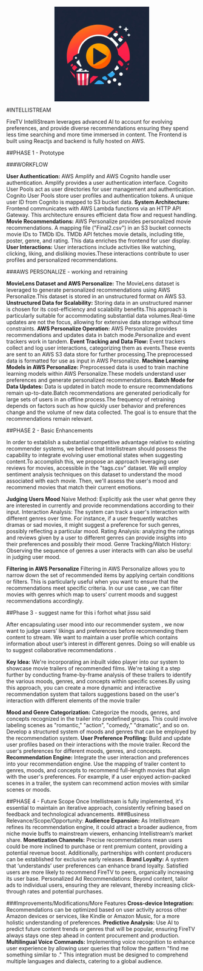 <p align="center"><img src="logo.jpeg" alt="logo" width="250" align="center"/></p>



#INTELLISTREAM

FireTV IntelliStream leverages advanced AI to account for evolving preferences, and provide diverse recommendations ensuring they spend less time searching and more time immersed in content. The Frontend is built using Reactjs and backend is fully hosted on AWS.


##PHASE 1 - Prototype


###WORKFLOW

**User Authentication:**
AWS Amplify and AWS Cognito handle user authentication. Amplify provides a user authentication interface. Cognito User Pools act as user directories for user management and authentication. Cognito User Pools store user profiles and authentication tokens. A unique user ID from Cognito is mapped to S3 bucket data. 
**System Architecture:**
Frontend communicates with AWS Lambda functions via an HTTP API Gateway. This architecture ensures efficient data flow and request handling. 
**Movie Recommendations:**
AWS Personalize provides personalized movie recommendations. A mapping file ("Final2.csv") in an S3 bucket connects movie IDs to TMDb IDs. TMDb API fetches movie details, including title, poster, genre, and rating. This data enriches the frontend for user display. 
**User Interactions:** 
User interactions include activities like watching, clicking, liking, and disliking movies.These interactions contribute to user profiles and personalized recommendations.


###AWS PERSONALIZE - working and retraining

**MovieLens Dataset and AWS Personalize:**
The MovieLens dataset is leveraged to generate personalized recommendations using AWS Personalize.This dataset is stored in an unstructured format on AWS S3.
**Unstructured Data for Scalability:**
Storing data in an unstructured manner is chosen for its cost-efficiency and scalability benefits.This approach is particularly suitable for accommodating substantial data volumes.Real-time updates are not the focus, allowing for extensive data storage without time constraints.
**AWS Personalize Operation:**
AWS Personalize provides recommendations and updates data in batch mode.Personalize and event trackers work in tandem.
**Event Tracking and Data Flow:**
Event trackers collect and log user interactions, categorizing them as events.These events are sent to an AWS S3 data store for further processing.The preprocessed data is formatted for use as input in AWS Personalize.
**Machine Learning Models in AWS Personalize:**
Preprocessed data is used to train machine learning models within AWS Personalize.These models understand user preferences and generate personalized recommendations.
**Batch Mode for Data Updates:**
Data is updated in batch mode to ensure recommendations remain up-to-date.Batch recommendations are generated periodically for large sets of users in an offline process.The frequency of retraining depends on factors such as how quickly user behavior and preferences change and the volume of new data collected. The goal is to ensure that the recommendations remain relevant. 







##PHASE 2 - Basic Enhancements

In order to establish a substantial competitive advantage relative to existing recommender systems, we believe that Intellistream should possess the capability to integrate evolving user emotional states when suggesting content.To accomplish this, we propose an approach leveraging user reviews for movies, accessible in the "tags.csv" dataset. We will employ sentiment analysis techniques on this dataset to understand the mood associated with each movie. Then, we'll assess the user's mood and recommend movies that match their current emotions.

**Judging Users Mood**
Naive Method: Explicitly ask the user what genre they are interested in currently and provide recommendations according to their input.
Interaction Analysis: The system can track a user's interaction with different genres over time. For instance, if a user frequently watches dramas or sad movies, it might suggest a preference for such genres, possibly reflecting a particular mood.
Rating Analysis: analyzing the ratings and reviews given by a user to different genres can provide insights into their preferences and possibly their mood.
Genre Tracking/Watch History: Observing the sequence of genres a user interacts with can also be useful in judging user mood.

**Filtering in AWS Personalize**
Filtering in AWS Personalize allows you to narrow down the set of recommended items by applying certain conditions or filters. This is particularly useful when you want to ensure that the recommendations meet specific criteria. In our use case , we can filter movies with genres which map to users’ current moods and suggest recommendations accordingly.



  






##Phase 3 - suggest name for this i forhot what jissu said

After encapsulating user mood into our recommender system , we now want to judge users’ likings and preferences before recommending them content to stream.
We want to maintain a user profile which contains information about user’s interest in different genres. Doing so will enable us to suggest collaborative recommendations . 

**Key Idea:**
We're incorporating an inbuilt video player into our system to showcase movie trailers of recommended films. We're taking it a step further by conducting frame-by-frame analysis of these trailers to identify the various moods, genres, and concepts within specific scenes.By using this approach, you can create a more dynamic and interactive recommendation system that tailors suggestions based on the user's interaction with different elements of the movie trailer

**Mood and Genre Categorization:**
Categorize the moods, genres, and concepts recognized in the trailer into predefined groups. This could involve labeling scenes as "romantic," "action", "comedy," "dramatic”, and so on.
Develop a structured system of moods and genres that can be employed by the recommendation system.
**User Preference Profiling:**
Build and update user profiles based on their interactions with the movie trailer. Record the user's preferences for different moods, genres, and concepts.
**Recommendation Engine:**
Integrate the user interaction and preferences into your recommendation engine.
Use the mapping of trailer content to genres, moods, and concepts to recommend full-length movies that align with the user's preferences. For example, if a user enjoyed action-packed scenes in a trailer, the system can recommend action movies with similar scenes or moods.




##PHASE 4 - Future Scope
Once Intellistream is fully implemented, it's essential to maintain an iterative approach, consistently refining based on feedback and technological advancements.
###Business Relevance/Scope/Opportunity:
**Audience Expansion:** 
As Intellistream refines its recommendation engine, it could attract a broader audience, from niche movie buffs to mainstream viewers, enhancing Intellistream’s market share.
**Monetization Channels:** 
Precise recommendations mean users could be more inclined to purchase or rent premium content, providing a potential revenue boost. Additionally, partnerships with content producers can be established for exclusive early releases.
**Brand Loyalty:** 
A system that ‘understands’ user preferences can enhance brand loyalty. Satisfied users are more likely to recommend FireTV to peers, organically increasing its user base.
Personalized Ad Recommendations: Beyond content, tailor ads to individual users, ensuring they are relevant, thereby increasing click-through rates and potential purchases.

###Improvements/Modifications/More Features
**Cross-device Integration:** 
Recommendations can be optimized based on user activity across other Amazon devices or services, like Kindle or Amazon Music, for a more holistic understanding of preferences.
**Predictive Analysis:** 
Use AI to predict future content trends or genres that will be popular, ensuring FireTV always stays one step ahead in content procurement and production.
**Multilingual Voice Commands:** 
Implementing voice recognition to enhance user experience by allowing user queries that follow the pattern "find me something similar to <this>." This integration must be designed to comprehend multiple languages and dialects, catering to a global audience.





